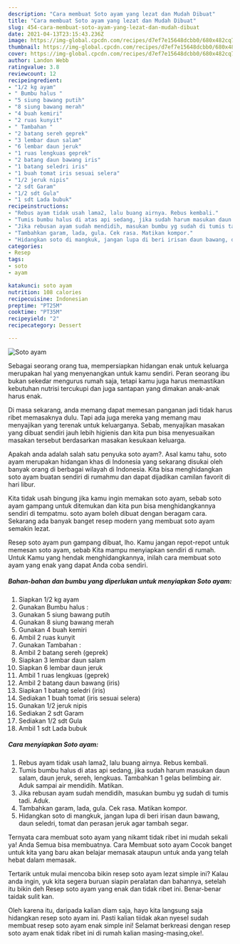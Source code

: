 ```yaml
---
description: "Cara membuat Soto ayam yang lezat dan Mudah Dibuat"
title: "Cara membuat Soto ayam yang lezat dan Mudah Dibuat"
slug: 454-cara-membuat-soto-ayam-yang-lezat-dan-mudah-dibuat
date: 2021-04-13T23:15:43.236Z
image: https://img-global.cpcdn.com/recipes/d7ef7e15648dcbb0/680x482cq70/soto-ayam-foto-resep-utama.jpg
thumbnail: https://img-global.cpcdn.com/recipes/d7ef7e15648dcbb0/680x482cq70/soto-ayam-foto-resep-utama.jpg
cover: https://img-global.cpcdn.com/recipes/d7ef7e15648dcbb0/680x482cq70/soto-ayam-foto-resep-utama.jpg
author: Landon Webb
ratingvalue: 3.8
reviewcount: 12
recipeingredient:
- "1/2 kg ayam"
- " Bumbu halus "
- "5 siung bawang putih"
- "8 siung bawang merah"
- "4 buah kemiri"
- "2 ruas kunyit"
- " Tambahan "
- "2 batang sereh geprek"
- "3 lembar daun salam"
- "6 lembar daun jeruk"
- "1 ruas lengkuas geprek"
- "2 batang daun bawang iris"
- "1 batang seledri iris"
- "1 buah tomat iris sesuai selera"
- "1/2 jeruk nipis"
- "2 sdt Garam"
- "1/2 sdt Gula"
- "1 sdt Lada bubuk"
recipeinstructions:
- "Rebus ayam tidak usah lama2, lalu buang airnya. Rebus kembali."
- "Tumis bumbu halus di atas api sedang, jika sudah harum masukan daun salam, daun jeruk, sereh, lengkuas. Tambahkan 1 gelas belimbing air. Aduk sampai air mendidih. Matikan."
- "Jika rebusan ayam sudah mendidih, masukan bumbu yg sudah di tumis tadi. Aduk."
- "Tambahkan garam, lada, gula. Cek rasa. Matikan kompor."
- "Hidangkan soto di mangkuk, jangan lupa di beri irisan daun bawang, daun seledri, tomat dan perasan jeruk agar tambah segar."
categories:
- Resep
tags:
- soto
- ayam

katakunci: soto ayam 
nutrition: 108 calories
recipecuisine: Indonesian
preptime: "PT25M"
cooktime: "PT35M"
recipeyield: "2"
recipecategory: Dessert

---
```



![Soto ayam](https://img-global.cpcdn.com/recipes/d7ef7e15648dcbb0/680x482cq70/soto-ayam-foto-resep-utama.jpg)

Sebagai seorang orang tua, mempersiapkan hidangan enak untuk keluarga merupakan hal yang menyenangkan untuk kamu sendiri. Peran seorang ibu bukan sekedar mengurus rumah saja, tetapi kamu juga harus memastikan kebutuhan nutrisi tercukupi dan juga santapan yang dimakan anak-anak harus enak.

Di masa  sekarang, anda memang dapat memesan panganan jadi tidak harus ribet memasaknya dulu. Tapi ada juga mereka yang memang mau menyajikan yang terenak untuk keluarganya. Sebab, menyajikan masakan yang dibuat sendiri jauh lebih higienis dan kita pun bisa menyesuaikan masakan tersebut berdasarkan masakan kesukaan keluarga. 



Apakah anda adalah salah satu penyuka soto ayam?. Asal kamu tahu, soto ayam merupakan hidangan khas di Indonesia yang sekarang disukai oleh banyak orang di berbagai wilayah di Indonesia. Kita bisa menghidangkan soto ayam buatan sendiri di rumahmu dan dapat dijadikan camilan favorit di hari libur.

Kita tidak usah bingung jika kamu ingin memakan soto ayam, sebab soto ayam gampang untuk ditemukan dan kita pun bisa menghidangkannya sendiri di tempatmu. soto ayam boleh dibuat dengan beragam cara. Sekarang ada banyak banget resep modern yang membuat soto ayam semakin lezat.

Resep soto ayam pun gampang dibuat, lho. Kamu jangan repot-repot untuk memesan soto ayam, sebab Kita mampu menyiapkan sendiri di rumah. Untuk Kamu yang hendak menghidangkannya, inilah cara membuat soto ayam yang enak yang dapat Anda coba sendiri.

<!--inarticleads1-->

##### Bahan-bahan dan bumbu yang diperlukan untuk menyiapkan Soto ayam:

1. Siapkan 1/2 kg ayam
1. Gunakan  Bumbu halus :
1. Gunakan 5 siung bawang putih
1. Gunakan 8 siung bawang merah
1. Gunakan 4 buah kemiri
1. Ambil 2 ruas kunyit
1. Gunakan  Tambahan :
1. Ambil 2 batang sereh (geprek)
1. Siapkan 3 lembar daun salam
1. Siapkan 6 lembar daun jeruk
1. Ambil 1 ruas lengkuas (geprek)
1. Ambil 2 batang daun bawang (iris)
1. Siapkan 1 batang seledri (iris)
1. Sediakan 1 buah tomat (iris sesuai selera)
1. Gunakan 1/2 jeruk nipis
1. Sediakan 2 sdt Garam
1. Sediakan 1/2 sdt Gula
1. Ambil 1 sdt Lada bubuk




<!--inarticleads2-->

##### Cara menyiapkan Soto ayam:

1. Rebus ayam tidak usah lama2, lalu buang airnya. Rebus kembali.
1. Tumis bumbu halus di atas api sedang, jika sudah harum masukan daun salam, daun jeruk, sereh, lengkuas. Tambahkan 1 gelas belimbing air. Aduk sampai air mendidih. Matikan.
1. Jika rebusan ayam sudah mendidih, masukan bumbu yg sudah di tumis tadi. Aduk.
1. Tambahkan garam, lada, gula. Cek rasa. Matikan kompor.
1. Hidangkan soto di mangkuk, jangan lupa di beri irisan daun bawang, daun seledri, tomat dan perasan jeruk agar tambah segar.




Ternyata cara membuat soto ayam yang nikamt tidak ribet ini mudah sekali ya! Anda Semua bisa membuatnya. Cara Membuat soto ayam Cocok banget untuk kita yang baru akan belajar memasak ataupun untuk anda yang telah hebat dalam memasak.

Tertarik untuk mulai mencoba bikin resep soto ayam lezat simple ini? Kalau anda ingin, yuk kita segera buruan siapin peralatan dan bahannya, setelah itu bikin deh Resep soto ayam yang enak dan tidak ribet ini. Benar-benar taidak sulit kan. 

Oleh karena itu, daripada kalian diam saja, hayo kita langsung saja hidangkan resep soto ayam ini. Pasti kalian tiidak akan nyesel sudah membuat resep soto ayam enak simple ini! Selamat berkreasi dengan resep soto ayam enak tidak ribet ini di rumah kalian masing-masing,oke!.

